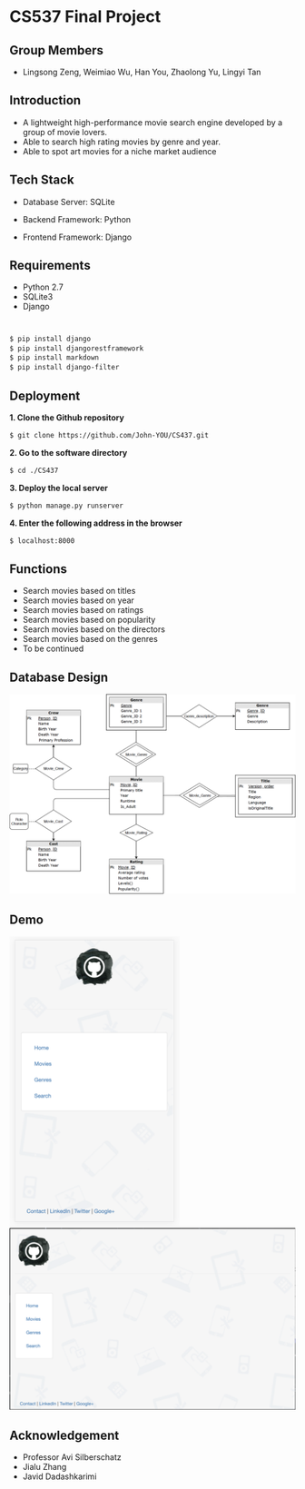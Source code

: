 # CS537 Final Project

## Group Members
* Lingsong Zeng, Weimiao Wu, Han You, Zhaolong Yu, Lingyi Tan 

## Introduction
* A lightweight high-performance movie search engine developed by a group of movie lovers.
* Able to search high rating movies by genre and year.
* Able to spot art movies for a niche market audience

## Tech Stack
* Database Server: SQLite

* Backend Framework: Python

* Frontend Framework: Django

## Requirements
* Python 2.7
* SQLite3
* Django
# 


```bash
$ pip install django
$ pip install djangorestframework
$ pip install markdown
$ pip install django-filter
```

## Deployment
**1. Clone the Github repository**
```bash
$ git clone https://github.com/John-YOU/CS437.git
```

**2. Go to the software directory**
```bash
$ cd ./CS437
```

**3. Deploy the local server**
```bash
$ python manage.py runserver
```
**4. Enter the following address in the browser**
```bash
$ localhost:8000
```
## Functions

* Search movies based on titles
* Search movies based on year
* Search movies based on ratings 
* Search movies based on popularity
* Search movies based on the directors
* Search movies based on the genres
* To be continued

## Database Design
<img src="./ER_model.png" width="700">

## Demo
<img src="./iphone_demo.png" width="300">
<img src="./pc_demo.png" width="700">



## Acknowledgement
* Professor Avi Silberschatz
* Jialu Zhang
* Javid Dadashkarimi


